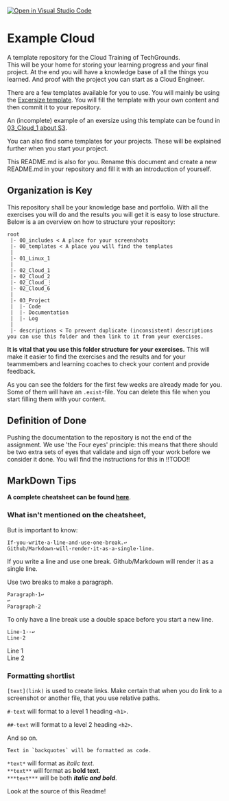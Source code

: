 [![Open in Visual Studio Code](https://classroom.github.com/assets/open-in-vscode-c66648af7eb3fe8bc4f294546bfd86ef473780cde1dea487d3c4ff354943c9ae.svg)](https://classroom.github.com/online_ide?assignment_repo_id=7768166&assignment_repo_type=AssignmentRepo)
# Example Cloud
A template repository for the Cloud Training of TechGrounds.  
This will be your home for storing your learning progress and your final project. At the end you will have a knowledge base of all the things you learned. And proof with the project you can start as a Cloud Engineer.

There are a few templates available for you to use. You will mainly be using the [Excersize template](../00_templates/excersize.md). You will fill the template with your own content and then commit it to your repository.

An (incomplete) example of an exersize using this template can be found in [03_Cloud_1 about S3](./sprint_2/S3.md).

You can also find some templates for your projects. These will be explained further when you start your project.

This README.md is also for you. Rename this document and create a new README.md in your repository and fill it with an introduction of yourself.

## Organization is Key
This repository shall be your knowledge base and portfolio. With all the exercises you will do and the results you will get it is easy to lose structure. Below is a an overview on how to structure your repository:
```
root
 |- 00_includes < A place for your screenshots
 |- 00_templates < A place you will find the templates
 |
 |- 01_Linux_1
 |
 |- 02_Cloud_1
 |- 02_Cloud_2
 |- 02_Cloud_⋮
 |- 02_Cloud_6
 |
 |- 03_Project
 |  |- Code
 |  |- Documentation
 |  |- Log
 |
 |- descriptions < To prevent duplicate (inconsistent) descriptions you can use this folder and then link to it from your exercises.
```
**It is vital that you use this folder structure for your exercises.** This will make it easier to find the exercises and the results and for your teammembers and learning coaches to check your content and provide feedback.

As you can see the folders for the first few weeks are already made for you. Some of them will have an `.exist`-file. You can delete this file when you start filling them with your content.

## Definition of Done
Pushing the documentation to the repository is not the end of the assignment. We use 'the Four eyes' principle: this means that there should be two extra sets of eyes that validate and sign off your work before we consider it done. You will find the instructions for this in !!TODO!!

## MarkDown Tips
**A complete cheatsheet can be found [here](https://devhints.io/markdown)**.

### What isn't mentioned on the cheatsheet,
But is important to know:
```
If·you·write·a·line·and·use·one·break.↩
Github/Markdown·will·render·it·as·a·single·line.
```
If you write a line and use one break.
Github/Markdown will render it as a single line.

Use two breaks to make a paragraph.
```
Paragraph·1↩
↩
Paragraph·2
```
To only have a line break use a double space before you start a new line.

```
Line·1··↩
Line·2
```
Line 1  
Line 2
### Formatting shortlist
`[text](link)` is used to create links. Make certain that when you do link to a screenshot or another file, that you use relative paths.

`#·text` will format to a level 1 heading `<h1>`.

`##·text` will format to a level 2 heading `<h2>`.

And so on.

```
Text in `backquotes` will be formatted as code.
```

`*text*` will format as *italic text*.  
`**text**` will format as **bold text**.  
`***text***` will be both ***italic and bold***.

Look at the source of this Readme!